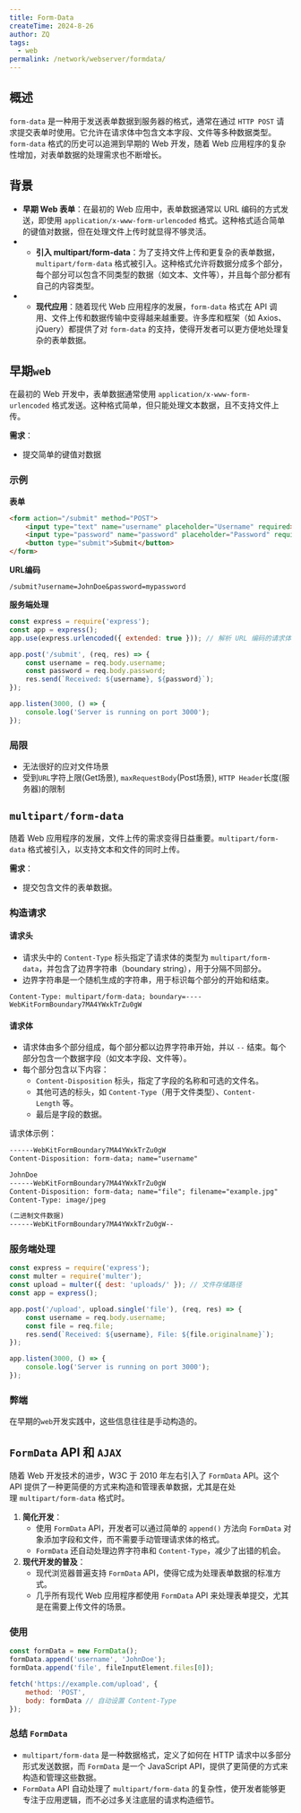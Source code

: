 ```yaml
---
title: Form-Data
createTime: 2024-8-26
author: ZQ
tags:
  - web
permalink: /network/webserver/formdata/
---
```


## 概述

`form-data` 是一种用于发送表单数据到服务器的格式，通常在通过 `HTTP POST` 请求提交表单时使用。它允许在请求体中包含文本字段、文件等多种数据类型。`form-data` 格式的历史可以追溯到早期的 Web 开发，随着 Web 应用程序的复杂性增加，对表单数据的处理需求也不断增长。

## 背景

- **早期 Web 表单**：在最初的 Web 应用中，表单数据通常以 URL 编码的方式发送，即使用 `application/x-www-form-urlencoded` 格式。这种格式适合简单的键值对数据，但在处理文件上传时就显得不够灵活。
- - **引入 multipart/form-data**：为了支持文件上传和更复杂的表单数据，`multipart/form-data` 格式被引入。这种格式允许将数据分成多个部分，每个部分可以包含不同类型的数据（如文本、文件等），并且每个部分都有自己的内容类型。
- - **现代应用**：随着现代 Web 应用程序的发展，`form-data` 格式在 API 调用、文件上传和数据传输中变得越来越重要。许多库和框架（如 Axios、jQuery）都提供了对 `form-data` 的支持，使得开发者可以更方便地处理复杂的表单数据。


## 早期`web`

在最初的 Web 开发中，表单数据通常使用 `application/x-www-form-urlencoded` 格式发送。这种格式简单，但只能处理文本数据，且不支持文件上传。

**需求**：

- 提交简单的键值对数据

### 示例

**表单**

```html
<form action="/submit" method="POST">
    <input type="text" name="username" placeholder="Username" required>
    <input type="password" name="password" placeholder="Password" required>
    <button type="submit">Submit</button>
</form>
```

**URL编码**

```http
/submit?username=JohnDoe&password=mypassword
```

**服务端处理**

```javascript
const express = require('express');
const app = express();
app.use(express.urlencoded({ extended: true })); // 解析 URL 编码的请求体

app.post('/submit', (req, res) => {
    const username = req.body.username;
    const password = req.body.password;
    res.send(`Received: ${username}, ${password}`);
});

app.listen(3000, () => {
    console.log('Server is running on port 3000');
});
```

### 局限

+ 无法很好的应对文件场景
+ 受到`URL`字符上限(Get场景), `maxRequestBody`(Post场景), `HTTP Header`长度(服务器)的限制

## `multipart/form-data`

随着 Web 应用程序的发展，文件上传的需求变得日益重要。`multipart/form-data` 格式被引入，以支持文本和文件的同时上传。

**需求**：

- 提交包含文件的表单数据。

### 构造请求

#### 请求头

- 请求头中的 `Content-Type` 标头指定了请求体的类型为 `multipart/form-data`，并包含了边界字符串（boundary string），用于分隔不同部分。
- 边界字符串是一个随机生成的字符串，用于标识每个部分的开始和结束。

```http
Content-Type: multipart/form-data; boundary=----WebKitFormBoundary7MA4YWxkTrZu0gW
```

#### 请求体

- 请求体由多个部分组成，每个部分都以边界字符串开始，并以 `--` 结束。每个部分包含一个数据字段（如文本字段、文件等）。
- 每个部分包含以下内容：
    - `Content-Disposition` 标头，指定了字段的名称和可选的文件名。
    - 其他可选的标头，如 `Content-Type`（用于文件类型）、`Content-Length` 等。
    - 最后是字段的数据。

请求体示例：

```txt
------WebKitFormBoundary7MA4YWxkTrZu0gW
Content-Disposition: form-data; name="username"

JohnDoe
------WebKitFormBoundary7MA4YWxkTrZu0gW
Content-Disposition: form-data; name="file"; filename="example.jpg"
Content-Type: image/jpeg

(二进制文件数据)
------WebKitFormBoundary7MA4YWxkTrZu0gW--
```

### 服务端处理

```javascript
const express = require('express');
const multer = require('multer');
const upload = multer({ dest: 'uploads/' }); // 文件存储路径
const app = express();

app.post('/upload', upload.single('file'), (req, res) => {
    const username = req.body.username;
    const file = req.file;
    res.send(`Received: ${username}, File: ${file.originalname}`);
});

app.listen(3000, () => {
    console.log('Server is running on port 3000');
});
```

### 弊端

在早期的`web`开发实践中，这些信息往往是手动构造的。

## `FormData` API 和 `AJAX`

随着 Web 开发技术的进步，W3C 于 2010 年左右引入了 `FormData` API。这个 API 提供了一种更简便的方式来构造和管理表单数据，尤其是在处理 `multipart/form-data` 格式时。

1. **简化开发**：
    - 使用 `FormData` API，开发者可以通过简单的 `append()` 方法向 `FormData` 对象添加字段和文件，而不需要手动管理请求体的格式。
    - `FormData` 还自动处理边界字符串和 `Content-Type`，减少了出错的机会。
2. **现代开发的普及**：
    - 现代浏览器普遍支持 `FormData` API，使得它成为处理表单数据的标准方式。
    - 几乎所有现代 Web 应用程序都使用 `FormData` API 来处理表单提交，尤其是在需要上传文件的场景。

### 使用

```javascript
const formData = new FormData();
formData.append('username', 'JohnDoe');
formData.append('file', fileInputElement.files[0]);

fetch('https://example.com/upload', {
    method: 'POST',
    body: formData // 自动设置 Content-Type
});
```

### 总结 `FormData`

- `multipart/form-data` 是一种数据格式，定义了如何在 HTTP 请求中以多部分形式发送数据，而 `FormData` 是一个 JavaScript API，提供了更简便的方式来构造和管理这些数据。
- `FormData` API 自动处理了 `multipart/form-data` 的复杂性，使开发者能够更专注于应用逻辑，而不必过多关注底层的请求构造细节。
